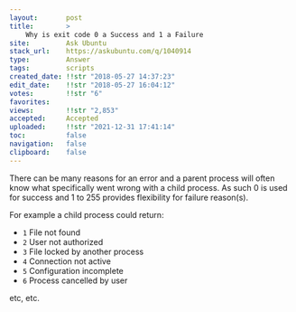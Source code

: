 ```yaml
---
layout:       post
title:        >
    Why is exit code 0 a Success and 1 a Failure
site:         Ask Ubuntu
stack_url:    https://askubuntu.com/q/1040914
type:         Answer
tags:         scripts
created_date: !!str "2018-05-27 14:37:23"
edit_date:    !!str "2018-05-27 16:04:12"
votes:        !!str "6"
favorites:    
views:        !!str "2,853"
accepted:     Accepted
uploaded:     !!str "2021-12-31 17:41:14"
toc:          false
navigation:   false
clipboard:    false
---
```


There can be many reasons for an error and a parent process will often know what specifically went wrong with a child process. As such 0 is used for success and 1 to 255 provides flexibility for failure reason(s).

For example a child process could return:

- `1` File not found
- `2` User not authorized
- `3` File locked by another process
- `4` Connection not active
- `5` Configuration incomplete
- `6` Process cancelled by user

etc, etc.
